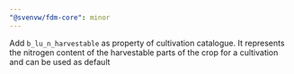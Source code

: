 ```yaml
---
"@svenvw/fdm-core": minor
---
```


Add `b_lu_n_harvestable` as property of cultivation catalogue. It represents the nitrogen content of the harvestable parts of the crop for a cultivation and can be used as default
